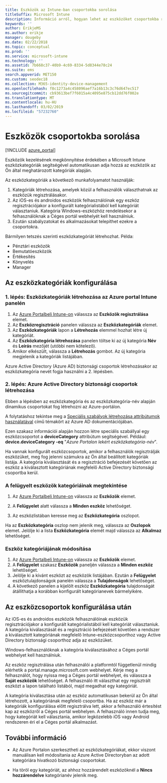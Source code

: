 ```yaml
---
title: Eszközök az Intune-ban csoportokba sorolása
titleSuffix: Microsoft Intune
description: Információ arról, hogyan lehet az eszközöket csoportokba rendezni a könnyebb kezelhetőség érdekében.
keywords: ''
author: ErikjeMS
ms.author: erikje
manager: dougeby
ms.date: 02/22/2018
ms.topic: conceptual
ms.prod: ''
ms.service: microsoft-intune
ms.technology: ''
ms.assetid: 7b668c37-40b9-4c69-8334-5d8344e78c24
ms.suite: ems
search.appverid: MET150
ms.custom: seodec18
ms.collection: M365-identity-device-management
ms.openlocfilehash: f8c1273a4c458096aef7a16b13c3c76d647ec517
ms.sourcegitcommit: cb93613bef7f6015a4c4095e875cb12dd76f002e
ms.translationtype: MT
ms.contentlocale: hu-HU
ms.lasthandoff: 03/02/2019
ms.locfileid: "57232760"
---
```

# <a name="categorize-devices-into-groups"></a>Eszközök csoportokba sorolása

[!INCLUDE [azure_portal](./includes/azure_portal.md)]

Eszközök kezelésének megkönnyítése érdekében a Microsoft Intune eszközkategóriák segítségével automatikusan adja hozzá az eszközök az Ön által meghatározott kategóriák alapján.

Az eszközkategóriák a következő munkafolyamatot használják:
1. Kategóriák létrehozása, amelyek közül a felhasználók választhatnak az eszközük regisztrálásakor.
2. Az iOS-es és androidos eszközök felhasználóinak egy eszköz regisztrációjakor a konfigurált kategórialistából kell kategóriát választaniuk. Kategória Windows-eszközhöz rendelésekor a felhasználóknak a Céges portál webhelyét kell használniuk.
3. Ezután szabályzatokat és alkalmazásokat telepíthet ezekre a csoportokra.

Bármilyen tetszés szerinti eszközkategóriát létrehozhat. Példa:
- Pénztári eszközök
- Bemutatóeszközök
- Értékesítés
- Könyvelés
- Manager

## <a name="how-to-configure-device-categories"></a>Az eszközkategóriák konfigurálása

### <a name="step-1-create-device-categories-on-the-intune-blade-of-the-azure-portal"></a>1. lépés: Eszközkategóriák létrehozása az Azure portal Intune panelén
1. Az [Azure Portalbeli Intune-on](https://aka.ms/intuneportal) válassza az **Eszközök regisztrálása** elemet.
2. Az **Eszközregisztráció** panelen válassza az **Eszközkategóriák** elemet.
3. Az **Eszközkategóriák** lapon a **Létrehozás** elemmel hozhat létre új kategóriát.
4. Az **Eszközkategória létrehozása** panelen töltse ki az új kategória **Név** és **Leírás** mezőjét (utóbbi nem kötelező).
5. Amikor elkészült, válassza a **Létrehozás** gombot. Az új kategória megjelenik a kategóriák listájában.

Azure Active Directory (Azure AD) biztonsági csoportok létrehozásakor az eszközkategória nevét fogja használni a 2. lépésben.

### <a name="step-2-create-azure-active-directory-security-groups"></a>2. lépés: Azure Active Directory biztonsági csoportok létrehozása
Ebben a lépésben az eszközkategória és az eszközkategória-név alapján dinamikus csoportokat fog létrehozni az Azure-portálon.

A folytatáshoz tekintse meg a [Speciális szabályok létrehozása attribútumok használatával](https://azure.microsoft.com/documentation/articles/active-directory-accessmanagement-groups-with-advanced-rules/#using-attributes-to-create-rules-for-device-objects) című témakört az Azure AD dokumentációjában.

Ezen szakasz információi alapján hozzon létre speciális szabállyal egy eszközcsoportot a **deviceCategory** attribútum segítségével. Például: **device.deviceCategory -eq** "*Azure Portalon lekért eszközkategória-név*".

Ha vannak konfigurált eszközcsoportok, amikor a felhasználók regisztrálják eszközüket, meg fog jelenni számukra az Ön által beállított kategóriák listája. A kategória kiválasztását és a regisztráció befejezését követően az eszköz a kiválasztott kategóriának megfelelő Active Directory biztonsági csoportba kerül.

### <a name="view-the-categories-of-devices-that-you-manage"></a>A felügyelt eszközök kategóriáinak megtekintése

1.  Az [Azure Portalbeli Intune-on](https://aka.ms/intuneportal) válassza az **Eszközök** elemet.

2.  A **Felügyelet** alatt válassza a **Minden eszköz** lehetőséget.

3.  Az eszközlistában keresse meg az **Eszközkategória** oszlopot.

Ha az **Eszközkategória** oszlop nem jelenik meg, válassza az **Oszlopok** elemet. Jelölje ki a lista **Eszközkategória** elemét majd válassza az **Alkalmaz** lehetőséget.

### <a name="change-the-category-of-a-device"></a>Eszköz kategóriájának módosítása

1. Az [Azure Portalbeli Intune-on](https://aka.ms/intuneportal) válassza az **Eszközök** elemet.
2. A **Felügyelet** szakasz **Eszközök** paneljén válassza a **Minden eszköz** lehetőséget.
3. Jelölje ki a kívánt eszközt az eszközök listájában. Ezután a **Felügyelet** eszköztulajdonságok panelén válassza a **Tulajdonságok** lehetőséget.
4. A következő panelen a kijelölt eszköz **Eszközkategória** tulajdonságát átállíthatja a korábban konfigurált kategórianevek bármelyikére.

## <a name="after-you-configure-device-groups"></a>Az eszközcsoportok konfigurálása után

Az iOS-es és androidos eszközök felhasználóinak eszközük regisztrációjakor a konfigurált kategórialistából kell kategóriát választaniuk. A kategória kiválasztását és a regisztráció befejezését követően a rendszer a kiválasztott kategóriának megfelelő Intune-eszközcsoporthoz vagy Active Directory biztonsági csoporthoz adja az eszközüket.

Windows-felhasználóknak a kategória kiválasztásához a Céges portál webhelyet kell használniuk.

Az eszköz regisztrálása után felhasználói a platformtól függetlenül mindig elérhetik a portal.manage.microsoft.com webhelyet. Kérje meg a felhasználót, hogy nyissa meg a Céges portál webhelyet, és válassza a **Saját eszközök** lehetőséget. A felhasználó itt választhat egy regisztrált eszközt a lapon található listából, majd megadhat egy kategóriát.

A kategória kiválasztása után az eszköz automatikusan bekerül az Ön által létrehozott, a kategóriának megfelelő csoportba. Ha az eszköz már a kategóriák konfigurálása előtt regisztrálva lett, akkor a felhasználó értesítést kap az eszközről a Céges portál webhelyen. A felhasználó innen tudja meg, hogy kategóriát kell választania, amikor legközelebb iOS vagy Android rendszeren éri el a Céges portál alkalmazást.

## <a name="further-information"></a>További információ
- Az Azure Portalon szerkesztheti az eszközkategóriákat, ekkor viszont manuálisan kell módosítania az Azure Active Directoryban az adott kategóriára hivatkozó biztonsági csoportokat.

- Ha töröl egy kategóriát, az ahhoz hozzárendelt eszközöknél a **Nincs hozzárendelve** kategórianév jelenik meg.
